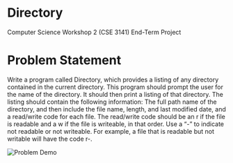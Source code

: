 # Directory
Computer Science Workshop 2 (CSE 3141) End-Term Project

# Problem Statement
Write a program called Directory, which provides a listing of any
directory contained in the current directory. This program should
prompt the user for the name of the directory. It should then print a
listing of that directory. The listing should contain the following
information: The full path name of the directory, and then include the
file name, length, and last modified date, and a read/write code for
each file. The read/write code should be an r if the file is readable and
a w if the file is writeable, in that order. Use a “-” to indicate not
readable or not writeable. For example, a file that is readable but not
writable will have the code r-.

![Problem Demo](/images/logo.png)
